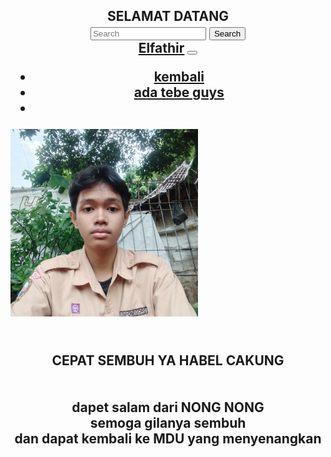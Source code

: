 <html lang="en">
  <head>
    <meta charset="utf-8">
    <meta name="viewport" content="width=device-width, initial-scale=1">
    <link href="https://cdn.jsdelivr.net/npm/bootstrap@5.2.0/dist/css/bootstrap.min.css" rel="stylesheet" integrity="sha384-gH2yIJqKdNHPEq0n4Mqa/HGKIhSkIHeL5AyhkYV8i59U5AR6csBvApHHNl/vI1Bx" crossorigin="anonymous">
  </head>
  <body>

<h2 align="center"> SELAMAT DATANG
<nav class="navbar bg-dark">
  <div class="container-fluid">
    <form class="d-flex" role="search">
      <input class="form-control me-2" type="search" placeholder="Search" aria-label="Search">
      <button class="btn btn-outline-success" type="submit">Search</button>
    </form>
  </div>
</nav>
<nav class="navbar navbar-expand-lg bg-info">
  <div class="container-fluid">
    <a class="navbar-brand" href="#">Elfathir</a>
    <button class="navbar-toggler" type="button" data-bs-toggle="collapse" data-bs-target="#navbarNav" aria-controls="navbarNav" aria-expanded="false" aria-label="Toggle navigation">
      <span class="navbar-toggler-icon"></span>
    </button>
    <div class="collapse navbar-collapse" id="navbarNav">
      <ul class="navbar-nav">
        <li class="nav-item">
          <a class="nav-link active" aria-current="page" href="uhuy.html">kembali</a>
        </li>
        <li class="nav-item">
          <a class="nav-link" href="windah.html">ada tebe guys</a>
        </li>
        <li class="nav-item">
          <a class="nav-link" href="#"></a>
        </li>
      </ul>
    </div>
  </div>
</nav>
    <script src="https://cdn.jsdelivr.net/npm/bootstrap@5.2.0/dist/js/bootstrap.bundle.min.js" integrity="sha384-A3rJD856KowSb7dwlZdYEkO39Gagi7vIsF0jrRAoQmDKKtQBHUuLZ9AsSv4jD4Xa" crossorigin="anonymous"></script>

</h1>

<div class="text-center">
<img src="habel.jpeg" height="300px" width="300px" class="rounded-circle" alt="..."> 
</div>

<h2 align="center"> <br> CEPAT SEMBUH YA HABEL CAKUNG <br><br><br> dapet salam dari NONG NONG<br> semoga gilanya sembuh <br> dan dapat kembali ke MDU yang menyenangkan








</body>
</html>
